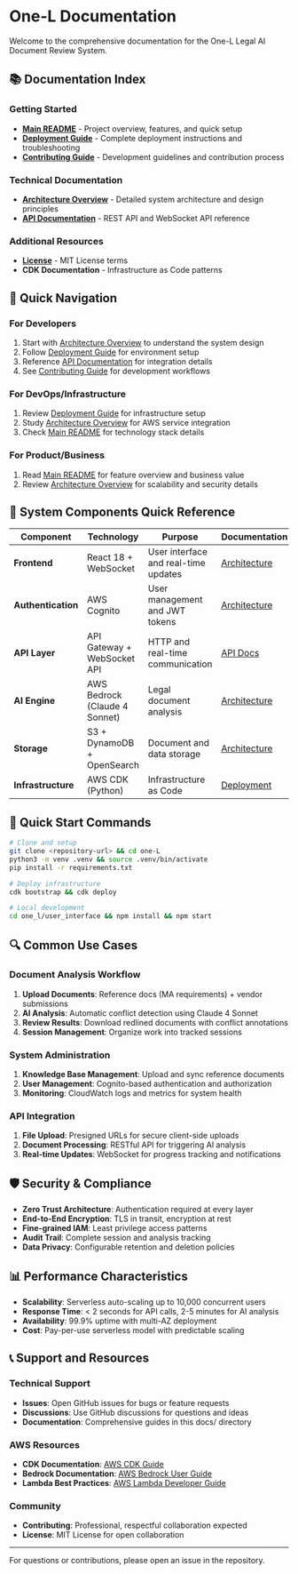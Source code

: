# One-L Documentation

Welcome to the comprehensive documentation for the One-L Legal AI Document Review System.

## 📚 **Documentation Index**

### **Getting Started**
- **[Main README](../README.md)** - Project overview, features, and quick setup
- **[Deployment Guide](./DEPLOYMENT.md)** - Complete deployment instructions and troubleshooting
- **[Contributing Guide](../CONTRIBUTING.md)** - Development guidelines and contribution process

### **Technical Documentation**
- **[Architecture Overview](./ARCHITECTURE.md)** - Detailed system architecture and design principles
- **[API Documentation](./API.md)** - REST API and WebSocket API reference

### **Additional Resources**
- **[License](../LICENSE)** - MIT License terms
- **CDK Documentation** - Infrastructure as Code patterns

## 🎯 **Quick Navigation**

### **For Developers**
1. Start with [Architecture Overview](./ARCHITECTURE.md) to understand the system design
2. Follow [Deployment Guide](./DEPLOYMENT.md) for environment setup
3. Reference [API Documentation](./API.md) for integration details
4. See [Contributing Guide](../CONTRIBUTING.md) for development workflows

### **For DevOps/Infrastructure**
1. Review [Deployment Guide](./DEPLOYMENT.md) for infrastructure setup
2. Study [Architecture Overview](./ARCHITECTURE.md) for AWS service integration
3. Check [Main README](../README.md) for technology stack details

### **For Product/Business**
1. Read [Main README](../README.md) for feature overview and business value
2. Review [Architecture Overview](./ARCHITECTURE.md) for scalability and security details

## 🔧 **System Components Quick Reference**

| Component | Technology | Purpose | Documentation |
|-----------|------------|---------|---------------|
| **Frontend** | React 18 + WebSocket | User interface and real-time updates | [Architecture](./ARCHITECTURE.md#frontend-layer) |
| **Authentication** | AWS Cognito | User management and JWT tokens | [Architecture](./ARCHITECTURE.md#authentication--authorization) |
| **API Layer** | API Gateway + WebSocket API | HTTP and real-time communication | [API Docs](./API.md) |
| **AI Engine** | AWS Bedrock (Claude 4 Sonnet) | Legal document analysis | [Architecture](./ARCHITECTURE.md#aiml-services) |
| **Storage** | S3 + DynamoDB + OpenSearch | Document and data storage | [Architecture](./ARCHITECTURE.md#storage-layer) |
| **Infrastructure** | AWS CDK (Python) | Infrastructure as Code | [Deployment](./DEPLOYMENT.md) |

## 🚀 **Quick Start Commands**

```bash
# Clone and setup
git clone <repository-url> && cd one-L
python3 -m venv .venv && source .venv/bin/activate
pip install -r requirements.txt

# Deploy infrastructure
cdk bootstrap && cdk deploy

# Local development
cd one_l/user_interface && npm install && npm start
```

## 🔍 **Common Use Cases**

### **Document Analysis Workflow**
1. **Upload Documents**: Reference docs (MA requirements) + vendor submissions
2. **AI Analysis**: Automatic conflict detection using Claude 4 Sonnet
3. **Review Results**: Download redlined documents with conflict annotations
4. **Session Management**: Organize work into tracked sessions

### **System Administration**
1. **Knowledge Base Management**: Upload and sync reference documents
2. **User Management**: Cognito-based authentication and authorization
3. **Monitoring**: CloudWatch logs and metrics for system health

### **API Integration**
1. **File Upload**: Presigned URLs for secure client-side uploads
2. **Document Processing**: RESTful API for triggering AI analysis
3. **Real-time Updates**: WebSocket for progress tracking and notifications

## 🛡️ **Security & Compliance**

- **Zero Trust Architecture**: Authentication required at every layer
- **End-to-End Encryption**: TLS in transit, encryption at rest
- **Fine-grained IAM**: Least privilege access patterns
- **Audit Trail**: Complete session and analysis tracking
- **Data Privacy**: Configurable retention and deletion policies

## 📊 **Performance Characteristics**

- **Scalability**: Serverless auto-scaling up to 10,000 concurrent users
- **Response Time**: < 2 seconds for API calls, 2-5 minutes for AI analysis
- **Availability**: 99.9% uptime with multi-AZ deployment
- **Cost**: Pay-per-use serverless model with predictable scaling

## 📞 **Support and Resources**

### **Technical Support**
- **Issues**: Open GitHub issues for bugs or feature requests
- **Discussions**: Use GitHub discussions for questions and ideas
- **Documentation**: Comprehensive guides in this docs/ directory

### **AWS Resources**
- **CDK Documentation**: [AWS CDK Guide](https://docs.aws.amazon.com/cdk/)
- **Bedrock Documentation**: [AWS Bedrock User Guide](https://docs.aws.amazon.com/bedrock/)
- **Lambda Best Practices**: [AWS Lambda Developer Guide](https://docs.aws.amazon.com/lambda/)

### **Community**
- **Contributing**: Professional, respectful collaboration expected
- **License**: MIT License for open collaboration

---

For questions or contributions, please open an issue in the repository.
